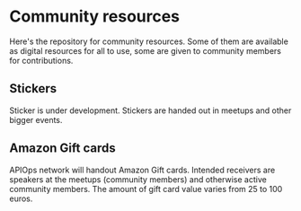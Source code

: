 # Community resources

Here's the repository for community resources. Some of them are available as digital resources for all to use, some are given to community members for contributions. 

## Stickers

Sticker is under development. Stickers are handed out in meetups and other bigger events. 

## Amazon Gift cards

APIOps network will handout Amazon Gift cards. Intended receivers are speakers at the meetups (community members) and otherwise active community members. The amount of gift card value varies from 25 to 100 euros. 

